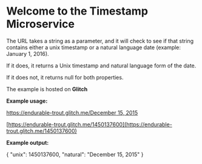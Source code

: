 Welcome to the Timestamp Microservice
=====================================

The URL takes a string as a parameter, and it will check to see if that string contains either a unix timestamp or a natural language date (example: January 1, 2016).

If it does, it returns a Unix timestamp and natural language form of the date.

If it does not, it returns null for both properties.

The example is hosted on **Glitch**

**Example usage:**

[https://endurable-trout.glitch.me/December 15, 2015](https://endurable-trout.glitch.me/December%2015,%202015)

[https://endurable-trout.glitch.me/1450137600](https://endurable-trout.glitch.me/1450137600)

**Example output:**

{ "unix": 1450137600, "natural": "December 15, 2015" }